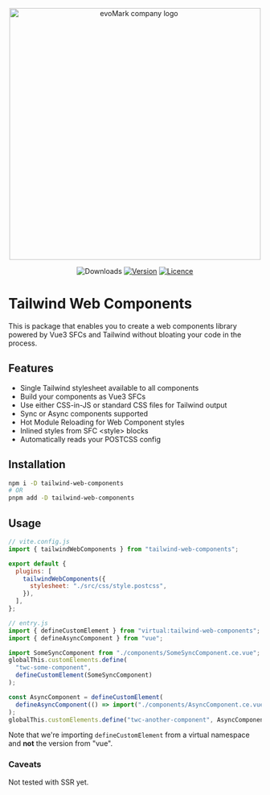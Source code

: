 <p align="center">
    <a href="https://evomark.co.uk" target="_blank" alt="Link to evoMark's website">
        <picture>
          <source media="(prefers-color-scheme: dark)" srcset="https://evomark.co.uk/wp-content/uploads/static/evomark-logo--dark.svg">
          <source media="(prefers-color-scheme: light)" srcset="https://evomark.co.uk/wp-content/uploads/static/evomark-logo--light.svg">
          <img alt="evoMark company logo" src="https://evomark.co.uk/wp-content/uploads/static/evomark-logo--light.svg" width="500">
        </picture>
    </a>
</p>

<p align="center">
  <img src="https://img.shields.io/npm/dm/tailwind-web-components.svg" alt="Downloads"></a>
  <a href="https://www.npmjs.com/package/tailwind-web-components"><img src="https://img.shields.io/npm/v/tailwind-web-components.svg" alt="Version"></a>
  <a href="https://github.com/evo-mark/tailwind-web-components/blob/main/LICENCE"><img src="https://img.shields.io/github/license/evo-mark/tailwind-web-components?style=flat" alt="Licence"></a>
</p>

# Tailwind Web Components

This is package that enables you to create a web components library powered by Vue3 SFCs and Tailwind without bloating your code in the process.

## Features

- Single Tailwind stylesheet available to all components
- Build your components as Vue3 SFCs
- Use either CSS-in-JS or standard CSS files for Tailwind output
- Sync or Async components supported
- Hot Module Reloading for Web Component styles
- Inlined styles from SFC &lt;style&gt; blocks
- Automatically reads your POSTCSS config

## Installation

```sh
npm i -D tailwind-web-components
# OR
pnpm add -D tailwind-web-components
```

## Usage

```js
// vite.config.js
import { tailwindWebComponents } from "tailwind-web-components";

export default {
  plugins: [
    tailwindWebComponents({
      stylesheet: "./src/css/style.postcss",
    }),
  ],
};
```

```js
// entry.js
import { defineCustomElement } from "virtual:tailwind-web-components";
import { defineAsyncComponent } from "vue";

import SomeSyncComponent from "./components/SomeSyncComponent.ce.vue";
globalThis.customElements.define(
  "twc-some-component",
  defineCustomElement(SomeSyncComponent)
);

const AsyncComponent = defineCustomElement(
  defineAsyncComponent(() => import("./components/AsyncComponent.ce.vue"))
);
globalThis.customElements.define("twc-another-component", AsyncComponent);
```

Note that we're importing `defineCustomElement` from a virtual namespace and **not** the version from "vue".

### Caveats

Not tested with SSR yet.
